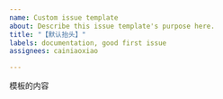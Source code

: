 ```yaml
---
name: Custom issue template
about: Describe this issue template's purpose here.
title: "【默认抬头】"
labels: documentation, good first issue
assignees: cainiaoxiao

---
```


模板的内容
